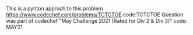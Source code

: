 This is a pyhton approch to this problem
https://www.codechef.com/problems/TCTCTOE 
code:TCTCTOE
Question was part of codechef "May Challenge 2021 (Rated for Div 2 & Div 3)" code: MAY21
